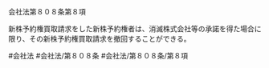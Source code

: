 会社法第８０８条第８項

新株予約権買取請求をした新株予約権者は、消滅株式会社等の承諾を得た場合に限り、その新株予約権買取請求を撤回することができる。

#会社法
#会社法/第８０８条
#会社法/第８０８条/第８項
